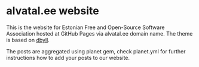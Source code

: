 alvatal.ee website
==================

This is the website for Estonian Free and Open-Source Software Association
hosted at GitHub Pages via alvatal.ee domain name.
The theme is based on [dbyll](https://github.com/dbtek/dbyll).

The posts are aggregated using planet gem, check planet.yml for further
instructions how to add your posts to our website.
